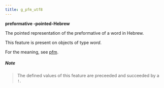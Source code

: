 ```yaml
---
title: g_pfm_utf8
---
```


**preformative -pointed-Hebrew**


The pointed representation of the preformative of a word in Hebrew.

This feature is present on objects of type *word*.

For the meaning, see [pfm](pfm).

##### Note
> The defined values of this feature are preceeded and succeeded by a `!`.



